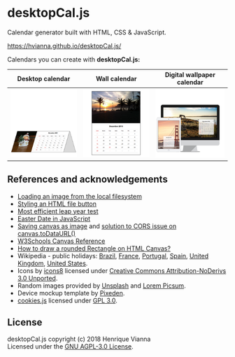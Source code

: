 desktopCal.js
=============

Calendar generator built with HTML, CSS & JavaScript.

https://hvianna.github.io/desktopCal.js/

Calendars you can create with **desktopCal.js:**

| Desktop calendar | Wall calendar | Digital wallpaper calendar |
|---|---|---|
|![desktop](img/layout-desktop.png "Desktop calendar")|![wall-single](img/layout-wall-single.png "Wall calendar")|![wallpaper](img/layout-wallpaper.png "Digital wallpaper calendar")|

## References and acknowledgements

+ [Loading an image from the local filesystem](https://stackoverflow.com/a/30997752/2370385)
+ [Styling an HTML file button](https://stackoverflow.com/a/25825731/2370385)
+ [Most efficient leap year test](https://stackoverflow.com/a/11595914/2370385)
+ [Easter Date in JavaScript](https://stackoverflow.com/a/44480326/2370385)
+ [Saving canvas as image](https://weworkweplay.com/play/saving-html5-canvas-as-image/) and [solution to CORS issue on canvas.toDataURL()](https://stackoverflow.com/a/30517793/2370385)
+ [W3Schools Canvas Reference](https://www.w3schools.com/tags/ref_canvas.asp)
+ [How to draw a rounded Rectangle on HTML Canvas?](https://stackoverflow.com/a/7838871/2370385)
+ Wikipedia - public holidays: [Brazil](https://pt.wikipedia.org/wiki/Feriados_no_Brasil), [France](https://en.wikipedia.org/wiki/Public_holidays_in_France), [Portugal](https://en.wikipedia.org/wiki/Public_holidays_in_Portugal), [Spain](https://en.wikipedia.org/wiki/Public_holidays_in_Spain), [United Kingdom](https://en.wikipedia.org/wiki/Public_holidays_in_the_United_Kingdom), [United States](https://en.wikipedia.org/wiki/Federal_holidays_in_the_United_States).
+ Icons by [icons8](https://icons8.com) licensed under [Creative Commons Attribution-NoDerivs 3.0 Unported](https://creativecommons.org/licenses/by-nd/3.0/).
+ Random images provided by [Unsplash](https://source.unsplash.com) and [Lorem Picsum](https://picsum.photos/).
+ Device mockup template by [Pixeden](https://www.pixeden.com/psd-web-elements/flat-responsive-showcase-psd-vol2).
+ [cookies.js](https://github.com/madmurphy/cookies.js) licensed under [GPL 3.0](http://www.gnu.org/licenses/gpl-3.0-standalone.html).

## License

desktopCal.js copyright (c) 2018 Henrique Vianna<br>
Licensed under the [GNU AGPL-3.0 License](https://github.com/hvianna/desktopCal.js/blob/master/LICENSE).